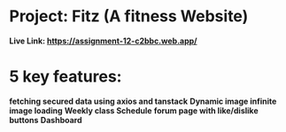 # Project: Fitz (A fitness Website)
**Live Link: https://assignment-12-c2bbc.web.app/**


# 5 key features: 
**fetching secured data using axios and tanstack**
**Dynamic image infinite image loading**
**Weekly class Schedule**
**forum page with like/dislike buttons**
**Dashboard**